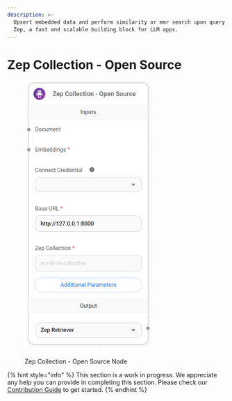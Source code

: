 ```yaml
---
description: >-
  Upsert embedded data and perform similarity or mmr search upon query using
  Zep, a fast and scalable building block for LLM apps.
---
```


# Zep Collection - Open Source

<figure><img src="../../../.gitbook/assets/image (166).png" alt="" width="295"><figcaption><p>Zep Collection - Open Source Node</p></figcaption></figure>

{% hint style="info" %}
This section is a work in progress. We appreciate any help you can provide in completing this section. Please check our [Contribution Guide](../../../CONTRIBUTING.md) to get started.
{% endhint %}
